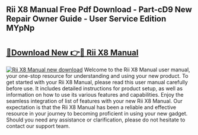 ## Rii X8 Manual Free Pdf Download - Part-cD9 New Repair Owner Guide - User Service Edition MYpNp

# <h2><a href="http://bc43023.oget.top/?id=Rii+X8+Manual">🔗Download New 👉🔴 Rii X8 Manual</a></h2>

[![Rii X8 Manual new download](https://i.imgur.com/5g1atiW.png)](http://bc43023.oget.top/?id=Rii+X8+Manual)
Welcome to the Rii X8 Manual user manual, your one-stop resource for understanding and using your new product. To get started with your Rii X8 Manual, please read this user manual carefully before use. It includes detailed instructions for product setup, as well as information on how to use its various features and capabilities. Enjoy the seamless integration of list of features with your new Rii X8 Manual. Our expectation is that the Rii X8 Manual has been a reliable and effective resource in your journey to becoming proficient in using your new gadget. Should you need any assistance or clarification, please do not hesitate to contact our support team.
